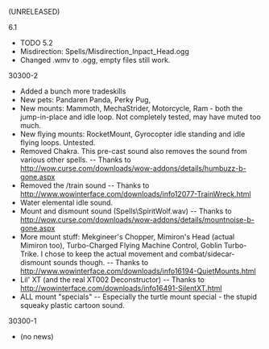 (UNRELEASED)

6.1
  - TODO
5.2
  - Misdirection:
      Spells/Misdirection_Inpact_Head.ogg
  - Changed .wmv to .ogg, empty files still work.


30300-2
  - Added a bunch more tradeskills
  - New pets: Pandaren Panda, Perky Pug,
  - New mounts: Mammoth, MechaStrider, Motorcycle, Ram - both the jump-in-place and idle loop.  Not completely tested, may have muted too much.
  - New flying mounts: RocketMount, Gyrocopter idle standing and idle flying loops.  Untested.
  - Removed Chakra.  This pre-cast sound also removes the sound from various other spells.
    --  Thanks to http://wow.curse.com/downloads/wow-addons/details/humbuzz-b-gone.aspx
  - Removed the /train sound
    --  Thanks to http://www.wowinterface.com/downloads/info12077-TrainWreck.html
  - Water elemental idle sound.
  - Mount and dismount sound (Spells\SpiritWolf.wav)
    --  Thanks to http://wow.curse.com/downloads/wow-addons/details/mountnoise-b-gone.aspx
  - More mount stuff: Mekgineer's Chopper, Mimiron's Head (actual Mimiron too), Turbo-Charged Flying Machine Control, Goblin Turbo-Trike.  I chose to keep the actual movement and combat/sidecar-dismount sounds though.
    --  Thanks to http://www.wowinterface.com/downloads/info16194-QuietMounts.html
  - Lil' XT (and the real XT002 Deconstructor)
    --  Thanks to http://wowinterface.com/downloads/info16491-SilentXT.html
  - ALL mount "specials"
    --  Especially the turtle mount special - the stupid squeaky plastic cartoon sound.

30300-1

  - (no news)
